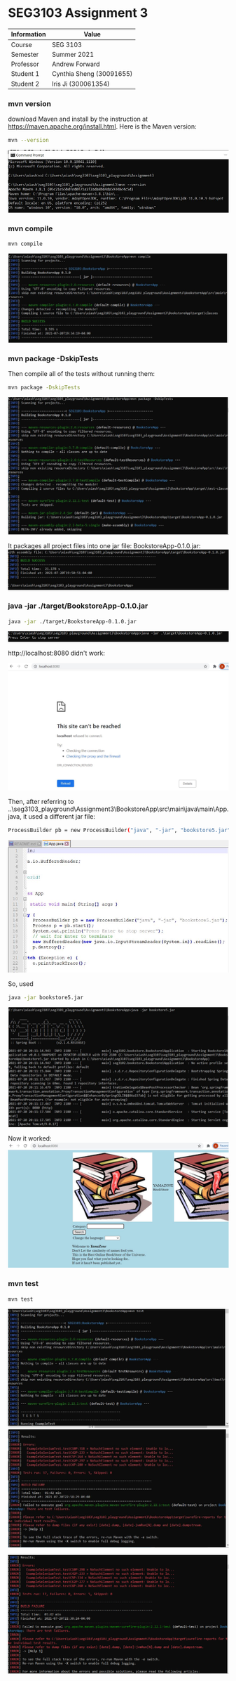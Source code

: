 # SEG3103 Assignment 3

| Information | Value |
| --- | --- |
| Course | SEG 3103 |
| Semester | Summer 2021 |
| Professor | Andrew Forward |
| Student 1 | Cynthia Sheng (30091655) |
| Student 2 | Iris Ji (300061354) |

### mvn version
download Maven and install by the instruction at https://maven.apache.org/install.html. Here is the Maven version:
```bash
mvn --version
```
![maven](assets/mv.JPG)

### mvn compile
```bash
mvn compile
```
![maven](assets/mc.JPG)

### mvn package -DskipTests
Then compile all of the tests without running them:
```bash
mvn package -DskipTests
```
![maven](assets/test1.JPG)

It packages all project files into one jar file: BookstoreApp-0.1.0.jar:
![maven](assets/test2.JPG)

### java -jar ./target/BookstoreApp-0.1.0.jar
```bash
java -jar ./target/BookstoreApp-0.1.0.jar
```
![maven](assets/jar1.JPG)

http://localhost:8080 didn't work:

![maven](assets/localhost1.JPG)

Then, after referring to ..\seg3103_playground\Assignment3\BookstoreApp\src\main\java\main\App.java, it used a different jar file:
```bash
ProcessBuilder pb = new ProcessBuilder("java", "-jar", "bookstore5.jar");
```
![maven](assets/jar2.JPG)

So, used 
```bash
java -jar bookstore5.jar
```
![maven](assets/jar3.JPG)

Now it worked:
![maven](assets/localhost2.JPG)


### mvn test

```bash
mvn test
```
![maven](assets/test4.JPG)
![maven](assets/test5.JPG)

![maven](assets/output.png)


